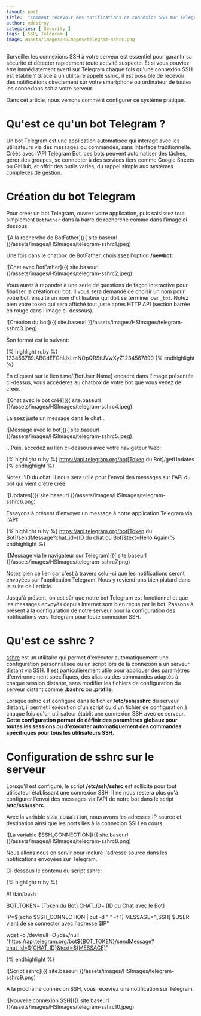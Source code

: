 ```yaml
---
layout: post
title:  "Comment recevoir des notifications de connexion SSH sur Telegram ?"
author: mdestroy
categories: [ Security ]
tags: [ SSH, Telegram ]
image: assets/images/HSImages/telegram-sshrc.png
---
```


Surveiller les connexions SSH à votre serveur est essentiel pour garantir sa sécurité et détecter rapidement toute activité suspecte.
Et si vous pouviez être immédiatement averti sur Telegram chaque fois qu'une connexion SSH est établie ?
Grâce à un utilitaire appelé sshrc, il est possible de recevoir des notifications directement sur votre smartphone ou ordinateur de toutes les connexions ssh à votre serveur.

Dans cet article, nous verrons comment configurer ce système pratique.

# Qu'est ce qu'un bot Telegram ?

Un bot Telegram est une application automatisée qui interagit avec les utilisateurs via des messages ou commandes, sans interface traditionnelle.
Créés avec l'API Telegram Bot, ces bots peuvent automatiser des tâches, gérer des groupes, se connecter à des services tiers comme Google Sheets ou GitHub, et offrir des outils variés, du rappel simple aux systèmes complexes de gestion.

# Création du bot Telegram

Pour créer un bot Telegram, ouvrez votre application, puis saisissez tout simplement `Botfather` dans la barre de recherche comme dans l'image ci-dessous:

![A la recherche de BotFather]({{ site.baseurl }}/assets/images/HSImages/telegram-sshrc1.jpeg)

Une fois dans le chatbox de BotFather, choisissez l'option **/newbot**:

![Chat avec BotFather]({{ site.baseurl }}/assets/images/HSImages/telegram-sshrc2.jpeg)

Vous aurez à repondre à une serie de questions de façon interactive pour finaliser la création du bot.
Il vous sera demandé de choisir un nom pour votre bot, ensuite un nom d'utilisateur qui doit se terminer par `_bot`.
Notez bien votre token qui sera affiché tout juste après HTTP API (section barrée en rouge dans l'image ci-dessous).

![Création du bot]({{ site.baseurl }}/assets/images/HSImages/telegram-sshrc3.jpeg)

Son format est le suivant:

{% highlight ruby %} 123456789:ABCdEFGhIJkLmNOpQRStUVwXyZ1234567890 {% endhighlight %}

En cliquant sur le lien t.me/[BotUser Name] encadré dans l'image présentée ci-dessus, vous accéderez au chatbox de votre bot que vous venez de créer.

![Chat avec le bot créé]({{ site.baseurl }}/assets/images/HSImages/telegram-sshrc4.jpeg)

Laissez juste un message dans le chat...

![Message avec le bot]({{ site.baseurl }}/assets/images/HSImages/telegram-sshrc5.jpeg)

...Puis, accédez au lien ci-dessous avec votre navigateur Web:

{% highlight ruby %} https://api.telegram.org/bot[Token du Bot]/getUpdates {% endhighlight %}

Notez l'ID du chat. Il nous sera utile pour l'envoi des messages sur l'API du bot qui vient d'être créé.

![Updates]({{ site.baseurl }}/assets/images/HSImages/telegram-sshrc6.png)

Essayons à présent d'envoyer un message à notre application Telegram via l'API:

{% highlight ruby %} https://api.telegram.org/bot[Token du Bot]/sendMessage?chat_id=[ID du chat du Bot]&text=Hello Again{% endhighlight %}

![Message via le navigateur sur Telegram]({{ site.baseurl }}/assets/images/HSImages/telegram-sshrc7.png)

Notez bien ce lien car c'est à travers celui-ci que les notifications seront envoyées sur l'application Telegram.
Nous y reviendrons bien plutard dans la suite de l'article.


Jusqu'à présent, on est sûr que notre bot Telegram est fonctionnel et que les messages envoyés depuis Internet sont bien reçus par le bot.
Passons à présent à la configuration de notre serveur pour la configuration des notifications vers Telegram pour toute connexion SSH.


# Qu'est ce sshrc ?

[sshrc](https://github.com/Russell91/sshrc) est un utilitaire qui permet d'exécuter automatiquement une configuration personnalisée ou un script lors de la connexion à un serveur distant via SSH.
Il est particulièrement utile pour appliquer des paramètres d'environnement spécifiques, des alias ou des commandes adaptés à chaque session distante, sans modifier les fichiers de configuration du serveur distant comme **.bashrc** ou **.profile**.

Lorsque sshrc est configuré dans le fichier **/etc/ssh/sshrc** du serveur distant, il permet l'exécution d'un script ou d'un fichier de configuration à chaque fois qu'un utilisateur établit une connexion SSH avec ce serveur.
**Cette configuration permet de définir des paramètres globaux pour toutes les sessions ou d'exécuter automatiquement des commandes spécifiques pour tous les utilisateurs SSH.**


# Configuration de sshrc sur le serveur


Lorsqu'il est configuré, le script **/etc/ssh/sshrc** est sollicité pour tout utilisateur établissant une connexion SSH.
Il ne nous restera plus qu'à configurer l'envoi des messages via l'API de notre bot dans le script **/etc/ssh/sshrc**.


Avec la variable `$SSH_CONNECTION`, nous avons les adresses IP source et destination ainsi que les ports liés à la connexion SSH en cours.

![La variable $SSH_CONNECTION]({{ site.baseurl }}/assets/images/HSImages/telegram-sshrc8.png)

Nous allons nous en servir pour inclure l'adresse source dans les notifications envoyées sur Telegram.

Ci-dessous le contenu du script sshrc:

{% highlight ruby %} 

#! /bin/bash

BOT_TOKEN= [Token du Bot]
CHAT_ID= [ID du Chat avec le Bot]

IP=$(echo $SSH_CONNECTION | cut -d " " -f 1)
MESSAGE="[SSH] $USER vient de se connecter avec l'adresse  $IP"

wget -o /dev/null -O /dev/null "https://api.telegram.org/bot${BOT_TOKEN}/sendMessage?chat_id=${CHAT_ID}&text=${MESSAGE}"


{% endhighlight %}

![Script sshrc]({{ site.baseurl }}/assets/images/HSImages/telegram-sshrc9.png)


A la prochaine connexion SSH, vous recevrez une notification sur Telegram.

![Nouvelle connexion SSH]({{ site.baseurl }}/assets/images/HSImages/telegram-sshrc10.jpeg)

